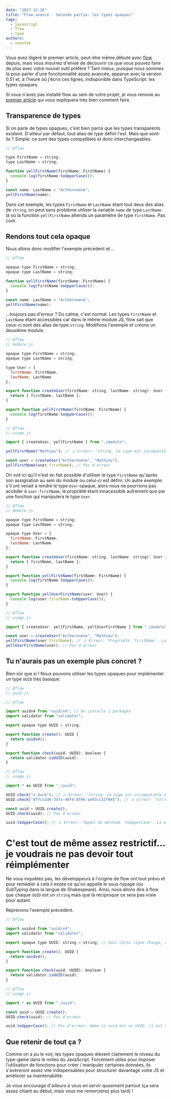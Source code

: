 ```yaml
---
date: "2017-12-26"
title: "Flow avancé - Seconde partie: les types opaques"
tags:
  - javascript
  - flow
  - type
authors:
  - zoontek
---
```


Vous avez digéré le premier article, peut-être même débuté avec [flow](https://flow.org/) depuis, mais vous mourrez d'envie de découvrir ce que vous pouvez faire de plus avec votre nouvel outil préféré ? Tant mieux, puisque nous sommes là pour parler d'une fonctionnalité assez avancée, apparue avec la version 0.51 et, à l'heure où j'écris ces lignes, indisponible dans TypeScript: les types opaques.

Si vous n'avez pas installé flow au sein de votre projet, je vous renvoie au [premier article](http://putaindecode.io/fr/articles/js/flow/advanced-part-1/) qui vous expliquera très bien comment faire.

## Transparence de types

Si on parle de types opaques, c'est bien parce que les types transparents existent. D'ailleur par défaut, tout alias de type défini l'est. Mais que sont-ils ? Simple: ce sont des types compatibles et donc interchangeables.

```js
// @flow

type FirstName = string;
type LastName = string;

function yellFirstName(firstName: FirstName) {
  console.log(firstName.toUpperCase());
}

const name: LastName = "Acthernoene";
yellFirstName(name);
```

Dans cet exemple, les types `FirstName` et `LastName` étant tout deux des alias de `string`, on peut sans problème utiliser la variable `name` de type `LastName` là où la function `yellFirstName` attends un paramètre de type `FirstName`. Pas cool.

## Rendons tout cela opaque

Nous allons donc modifier l'exemple précédent et…

```js
// @flow

opaque type FirstName = string;
opaque type LastName = string;

function yellFirstName(firstName: FirstName) {
  console.log(firstName.toUpperCase());
}

const name: LastName = "Acthernoene";
yellFirstName(name);
```

…toujours pas d'erreur ? Du calme, c'est normal. Les types `FirstName` et `LastName` étant accessibles car dans le même module JS, flow sait que ceux-ci sont des alias de type `string`. Modifions l'exemple et créons un deuxième module.

```js
// @flow
// module.js

opaque type FirstName = string;
opaque type LastName = string;

type User = {
  firstName: FirstName,
  lastName: LastName
};

export function createUser(firstName: string, lastName: string): User {
  return { firstName, lastName };
}

export function yellFirstName(firstName: FirstName) {
  console.log(firstName.toUpperCase());
}
```

```js
// @flow
// usage.js

import { createUser, yellFirstName } from "./module";

yellFirstName("Mathieu"); // ⚠️ Erreur: "string. Ce type est incompatible avec le type de paramètre attendu FirstName"

const user = createUser("Acthernoene", "Mathieu");
yellFirstName(user.firstName); // Pas d'erreur
```

On voit ici qu'il n'est en fait possible d'utiliser le type `FirstName` qu'après son assignation au sein du module ou celui-ci est défini. Un autre exemple: s'il ont venait à rendre le type `User` opaque, alors nous ne pourrions pas accéder à `user.firstName`, la propriété étant innacessible autrement que par une fonction qui manipulera le type `User`.

```js
// @flow
// module.js

opaque type FirstName = string;
opaque type LastName = string;

opaque type User = {
  firstName: FirstName,
  lastName: LastName
};

export function createUser(firstName: string, lastName: string): User {
  return { firstName, lastName };
}

export function yellFirstName(firstName: FirstName) {
  console.log(firstName.toUpperCase());
}

export function yellUserFirstName(user: User) {
  console.log(user.firstName.toUpperCase());
}
```

```js
// @flow
// usage.js

import { createUser, yellFirstName, yellUserFirstName } from "./module";

const user = createUser("Acthernoene", "Mathieu");
yellFirstName(user.firstName); // ⚠️ Erreur: "Propriété `firstName`. La propriété n'est pas accessible sur le type User"
yellUserFirstName(user); // Pas d'erreur
```

## Tu n'aurais pas un exemple plus concret ?

Bien sûr que si ! Nous pouvons utiliser les types opaques pour implémenter un type `UUID` très basique:

```js
// @flow
// uuid.js

// @flow

import uuidv4 from "uuid/v4"; // On installe 2 packages
import validator from "validator";

export opaque type UUID = string;

export function create(): UUID {
  return uuidv4();
}

export function check(uuid: UUID): boolean {
  return validator.isUUID(uuid);
}
```

```js
// @flow
// usage.js

import * as UUID from "./uuid";

UUID.check("a duck"); // ⚠️ Erreur: "string. Ce type est incompatible avec le type de paramètre attendu UUID"
UUID.check("df7cca36-3d7a-40f4-8f06-ae03cc22f045"); // ⚠️ Erreur: "string. Ce type est incompatible avec le type de paramètre attendu UUID"

const uuid = UUID.create();
UUID.check(uuid); // Pas d'erreur

uuid.toUpperCase(); // ⚠️ Erreur: "Appel de méthode `toUpperCase`. La méthode ne peut pas être appelée sur un type UUID"
```

# C'est tout de même assez restrictif…je voudrais ne pas devoir tout réimplémenter

Ne vous inquiétez pas, les développeurs à l'origine de flow ont tout prévu et pour remédier à cela il existe ce qu'on appelle le sous-typage (ou _SubTyping_ dans la langue de Shakespeare). Ainsi, nous allons dire à flow que chaque `UUID` est un `string` mais que la réciproque ce sera pas vraie pour autant.

Reprenons l'exemple précédent.

```js
// @flow

import uuidv4 from "uuid/v4";
import validator from "validator";

export opaque type UUID: string = string; // Seul cette ligne change, on y ajoute un sous-type number

export function create(): UUID {
  return uuidv4();
}

export function check(uuid: UUID): boolean {
  return validator.isUUID(uuid);
}
```

```js
// @flow
// usage.js

import * as UUID from "./uuid";

const uuid = UUID.create();
UUID.check(uuid); // Pas d'erreur

uuid.toUpperCase(); // Pas d'erreur: même si uuid est un UUID, il est utilisable comme un type string
```

## Que retenir de tout ça ?

Comme on a pu le voir, les types opaques élèvent clairement le niveau du type-game dans le milieu du JavaScript. Forcément utiles pour imposer l'utilisation de fonctions pour créer / manipuler certaines données, ils s'avéreront assez vite indispensables pour structurer davantage votre JS et améliorer sa maintenabilité.

Je vous encourage d'ailleurs à vous en servir quasiment partout (ça sera assez chiant au début, mais vous me remercierez plus tard) !
